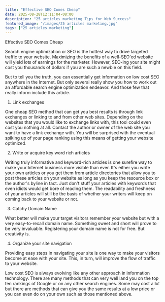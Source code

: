 ```yaml
---
title: "Effective SEO Comes Cheap"
date: 2025-08-28T12:11:04-08:00
description: "25 articles marketing Tips for Web Success"
featured_image: "/images/25 articles marketing.jpg"
tags: ["25 articles marketing"]
---
```


Effective SEO Comes Cheap

Search engine optimization or SEO is the hottest way to drive targeted traffic to your website. Maximizing the benefits of a well-SEO'ed website will yield lots of earnings for the marketer. However, SEO-ing your site might cost you thousands of dollars if you are such a newbie on this field. 

But to tell you the truth, you can essentially get information on low cost SEO anywhere in the Internet. But only several really show you how to work out an affordable search engine optimization endeavor. And those few that really inform include this article. 

1. Link exchanges

One cheap SEO method that can get you best results is through link exchanges or linking to and from other web sites. Depending on the websites that you would like to exchange links with, this tool could even cost you nothing at all. Contact the author or owner of the web site you want to have a link exchange with. You will be surprised with the eventual spiking up of your page ranking using this means of getting your website optimized.

2. Write or acquire key word rich articles

Writing truly informative and keyword-rich articles is one surefire way to make your Internet business more visible than ever. It's either you write your own articles or you get them from article directories that allow you to post these articles on your website as long as you keep the resource box or the author's byline in tact. Just don't stuff your articles with keywords that even idiots would get bore of reading them. The readability and freshness of your articles will still be the basis of whether your writers will keep on coming back to your website or not.

3. Catchy Domain Name

What better will make your target visitors remember your website but with a very easy-to-recall domain name. Something sweet and short will prove to be very invaluable. Registering your domain name is not for free. But creativity is.

4. Organize your site navigation

Providing easy steps in navigating your site is one way to make your visitors become at ease with your site. This, in turn, will improve the flow of traffic to your website. 

Low cost SEO is always evolving like any other approach in information technology. There are many methods that can very well land you on the top ten rankings of Google or on any other search engines. Some may cost a lot but there are methods that can give you the same results at a low price or you can even do on your own such as those mentioned above.









